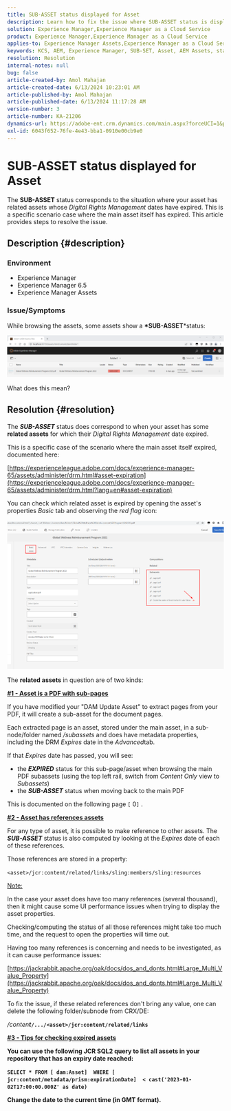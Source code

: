 ```yaml
---
title: SUB-ASSET status displayed for Asset
description: Learn how to fix the issue where SUB-ASSET status is displayed for an Asset in the AEM Assets.
solution: Experience Manager,Experience Manager as a Cloud Service
product: Experience Manager,Experience Manager as a Cloud Service
applies-to: Experience Manager Assets,Experience Manager as a Cloud Service,Experience Manager 6.5
keywords: KCS, AEM, Experience Manager, SUB-SET, Asset, AEM Assets, status
resolution: Resolution
internal-notes: null
bug: false
article-created-by: Amol Mahajan
article-created-date: 6/13/2024 10:23:01 AM
article-published-by: Amol Mahajan
article-published-date: 6/13/2024 11:17:28 AM
version-number: 3
article-number: KA-21206
dynamics-url: https://adobe-ent.crm.dynamics.com/main.aspx?forceUCI=1&pagetype=entityrecord&etn=knowledgearticle&id=85abeae8-6e29-ef11-840b-6045bd006704
exl-id: 6043f652-76fe-4e43-bba1-0910e00cb9e0
---
```

# SUB-ASSET status displayed for Asset


The <b>SUB-ASSET</b> status corresponds to the situation where your asset has related assets whose *Digital Rights Management* dates have expired. This is a specific scenario case where the main asset itself has expired. This article provides steps to resolve the issue.

## Description {#description}


### <b>Environment</b>

- Experience Manager
- Experience Manager 6.5
- Experience Manager Assets




### <b>Issue/Symptoms</b>

While browsing the assets, some assets show a <b>*SUB-ASSET</b>*status:

![](assets/___86abeae8-6e29-ef11-840b-6045bd006704___.png)

What does this mean?


## Resolution {#resolution}


The <b>*SUB-ASSET</b>* status does correspond to when your asset has some <b>related assets</b> for which their *Digital Rights Management* date expired.

This is a specific case of the scenario where the main asset itself expired, documented here:

[https://experienceleague.adobe.com/docs/experience-manager-65/assets/administer/drm.html#asset-expiration](https://experienceleague.adobe.com/docs/experience-manager-65/assets/administer/drm.html?lang=en#asset-expiration)

You can check which related asset is expired by opening the asset's properties *Basic* tab and observing the *red flag* icon:

![](assets/6269940b-b98a-ed11-81ac-6045bd006ce9.png)



The <b>related assets</b> in question are of two kinds:

<u><b>#1 - Asset is a PDF with sub-pages</b></u>

If you have modified your "DAM Update Asset" to extract pages from your PDF, it will create a sub-asset for the document pages.

Each extracted page is an asset, stored under the main asset, in a sub-node/folder named */subassets* and does have metadata properties, including the DRM *Expires* date in the *Advanced*tab.

If that *Expires* date has passed, you will see:

- the <b>*EXPIRED</b>* status for this sub-page/asset when browsing the main PDF subassets (using the top left rail, switch from *Content Only* view to *Subassets*)
- the <b>*SUB-ASSET</b>* status when moving back to the main PDF


This is documented on the following page `[` 0`]` .



<u><b>#2 - Asset has references assets</b></u>

For any type of asset, it is possible to make reference to other assets. The <b>*SUB-ASSET</b>* status is also computed by looking at the *Expires* date of each of these references.

Those references are stored in a property:

`<asset>/jcr:content/related/links/sling:members/sling:resources`

<u>Note:</u>

In the case your asset does have too many references (several thousand), then it might cause some UI performance issues when trying to display the asset properties.

Checking/computing the status of all those references might take too much time, and the request to open the properties will time out.

Having too many references is concerning and needs to be investigated, as it can cause performance issues:

[https://jackrabbit.apache.org/oak/docs/dos_and_donts.html#Large_Multi_Value_Property](https://jackrabbit.apache.org/oak/docs/dos_and_donts.html#Large_Multi_Value_Property)

To fix the issue, if these related references don't bring any value, one can delete the following folder/subnode from CRX/DE:

*/conten<b>t*`/.../<asset>/jcr:content/related/links`



<u><b>#3 - Tips for checking expired assets</b></u>

You can use the following JCR SQL2 query to list all assets in your repository that has an expiry date reached:

`SELECT * FROM [ dam:Asset]  WHERE [ jcr:content/metadata/prism:expirationDate]  < cast('2023-01-02T17:00:00.000Z' as date)`



Change the date to the current time (in GMT format).

